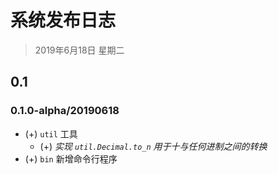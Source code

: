 # 系统发布日志

> 2019年6月18日 星期二





## 0.1

### 0.1.0-alpha/20190618

- (+) `util`  工具
  - (+) *实现 `util.Decimal.to_n` 用于十与任何进制之间的转换*
- (+) `bin` 新增命令行程序

